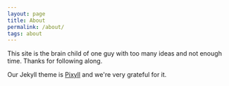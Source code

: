 ```yaml
---
layout: page
title: About
permalink: /about/
tags: about
---
```


This site is the brain child of one guy with too many ideas and not enough time. Thanks for following along.

Our Jekyll theme is [Pixyll](https://github.com/johnotander/pixyll) and we're very grateful for it.
